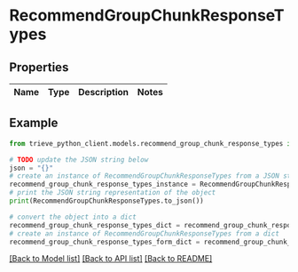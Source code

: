 # RecommendGroupChunkResponseTypes


## Properties

Name | Type | Description | Notes
------------ | ------------- | ------------- | -------------

## Example

```python
from trieve_python_client.models.recommend_group_chunk_response_types import RecommendGroupChunkResponseTypes

# TODO update the JSON string below
json = "{}"
# create an instance of RecommendGroupChunkResponseTypes from a JSON string
recommend_group_chunk_response_types_instance = RecommendGroupChunkResponseTypes.from_json(json)
# print the JSON string representation of the object
print(RecommendGroupChunkResponseTypes.to_json())

# convert the object into a dict
recommend_group_chunk_response_types_dict = recommend_group_chunk_response_types_instance.to_dict()
# create an instance of RecommendGroupChunkResponseTypes from a dict
recommend_group_chunk_response_types_form_dict = recommend_group_chunk_response_types.from_dict(recommend_group_chunk_response_types_dict)
```
[[Back to Model list]](../README.md#documentation-for-models) [[Back to API list]](../README.md#documentation-for-api-endpoints) [[Back to README]](../README.md)


